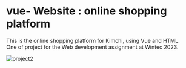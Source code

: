 # vue- Website : online shopping platform 
This is the online shopping platform for Kimchi, using Vue and HTML. <br>
One of project for the Web development assignment at Wintec 2023.


![project2](https://github.com/NZunnie/vue-website/assets/136185870/f49875dd-8f40-4980-b52b-8e2e5a4b658e)
